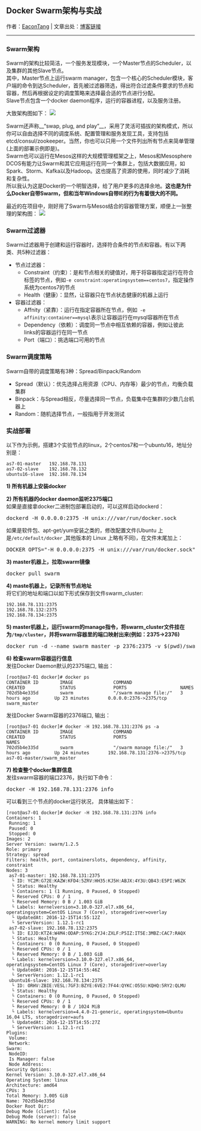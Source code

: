 ## Docker Swarm架构与实战

作者：[EaconTang](https://github.com/EaconTang) | 文章出处：[博客链接](http://blog.tangyingkang.com/post/2016/11/15/docker-swarm-architecture-n-practice/)  

----

### Swarm架构
Swarm的架构比较简洁，一个服务发现模块，一个Master节点的Scheduler，以及集群的其他Slave节点。  
其中，Master节点上运行swarm manager，包含一个核心的Scheduler模块，客户端的命令到达Scheduler，首先被过滤器筛选，得出符合过滤条件要求的节点和容器，然后再根据设定的调度策略来选择最合适的节点进行分配。  
Slave节点包含一个docker daemon程序，运行的容器进程，以及服务注册。   

大致架构图如下：
![](http://qn.tangyingkang.com/image/blog/docker/swarm-architecture20.jpg)

Swarm还声称__“swap, plug, and play”__，采用了灵活可插拔的架构模式，所以你可以自由选择不同的调度系统、配置管理和服务发现工具，支持包括etcd/consul/zookeeper。当然，你也可以只用一个文件列出所有节点来简单管理(上面的部署示例即是)。  
Swarm也可以运行在Mesos这样的大规模管理框架之上，Mesos和Mesosphere DCOS有能力让Swarm和其它应用运行在同一个集群上，包括大数据应用，如Spark、Storm、Kafka以及Hadoop。这也提高了资源的使用，同时减少了消耗和复杂性。  
所以我认为这是Docker的一个明智选择，给了用户更多的选择余地。__这也是为什么Docker自带Swarm，但和当年Windows自带IE的行为有着很大的不同。__  

最近的在项目中，刚好用了Swarm与Mesos结合的容器管理方案，顺便上一张整理的架构图：
![](http://qn.tangyingkang.com/image/blog/docker/swarm-mesos-1216.jpeg)


### Swarm过滤器
Swarm过滤器用于创建和运行容器时，选择符合条件的节点和容器。有以下两类、共5种过滤器：  

- 节点过滤器：
    + Constraint（约束）：是和节点相关的键值对，用于将容器指定运行在符合标签的节点，例如```-e constraint:operatingsystem==centos7```，指定操作系统为centos7的节点
    + Health（健康）：显然，让容器只在节点状态健康的机器上运行
- 容器过滤器：
    + Affnity（紧靠）：运行在指定容器所在节点，例如``` -e affinity:container==mysql```表示让容器运行在mysql容器所在节点
    + Dependency（依赖）：调度同一节点中相互依赖的容器，例如让彼此links的容器运行在同一节点
    + Port（端口）：挑选端口可用的节点

### Swarm调度策略
Swarm自带的调度策略有3种：Spread/Binpack/Random

- Spread（默认）：优先选择占用资源（CPU、内存等）最少的节点，均衡负载集群
- Binpack：与Spread相反，尽量选择同一节点，负载集中在集群的少数几台机器上
- Random：随机选择节点，一般指用于开发测试

### 实战部署
以下作为示例，搭建3个实验节点的linux，2个centos7和一个ubuntu16，地址分别是：

    as7-01-master   192.168.78.131  
    as7-02-slave    192.168.78.132  
    ubuntu16-slave  192.168.78.134  

__1) 所有机器上安装docker__  

__2) 所有机器的docker daemon监听2375端口__   
如果是直接拿docker二进制包部署启动的，可以这样启动dockerd：  
<pre>dockerd -H 0.0.0.0:2375 -H unix:///var/run/docker.sock</pre>
如果是软件包、apt-get/yum安装之类的，修改配置文件(Ubuntu 上是```/etc/default/docker``` ,其他版本的 Linux 上略有不同)，在文件末尾加上：  
<pre>DOCKER_OPTS="-H 0.0.0.0:2375 -H unix:///var/run/docker.sock"</pre>

__3) master机器上，拉取swarm镜像__  
<pre>docker pull swarm</pre>

__4) maste机器上，记录所有节点地址__  
将它们的地址和端口以如下形式保存到文件swarm_cluster:  

    192.168.78.131:2375  
    192.168.78.132:2375  
    192.168.78.134:2375  

__5) master机器上，运行swarm的manage指令，将swarm_cluster文件挂在为```/tmp/cluster```，并将swarm容器里的端口映射出来(例如：2375->2376)__  
<pre>
docker run -d --name swarm_master -p 2376:2375 -v $(pwd)/swarm_cluster:/tmp/cluster swarm manage file:///tmp/cluster
</pre>

__6) 检查swarm容器运行信息__  
发往Docker Daemon默认的2375端口, 输出：  

    [root@as7-01 docker]# docker ps
    CONTAINER ID        IMAGE               COMMAND                  CREATED             STATUS              PORTS                    NAMES
    702d5b4e335d        swarm               "/swarm manage file:/"   3 hours ago         Up 23 minutes       0.0.0.0:2376->2375/tcp   swarm_master

发往Docker Swarm容器的2376端口, 输出：  

    [root@as7-01 docker]# docker -H 192.168.78.131:2376 ps -a
    CONTAINER ID        IMAGE               COMMAND                  CREATED             STATUS              PORTS                           NAMES
    702d5b4e335d        swarm               "/swarm manage file:/"   3 hours ago         Up 24 minutes       192.168.78.131:2376->2375/tcp   as7-01-master/swarm_master

__7) 检查整个docker集群信息__  
发往swarm容器的端口2376，执行如下命令：
<pre>
docker -H 192.168.78.131:2376 info
</pre>
可以看到三个节点的docker运行状况， 具体输出如下：  

    [root@as7-01 docker]# docker -H 192.168.78.131:2376 info
    Containers: 1
     Running: 1
     Paused: 0
     Stopped: 0
    Images: 2
    Server Version: swarm/1.2.5
    Role: primary
    Strategy: spread
    Filters: health, port, containerslots, dependency, affinity, constraint
    Nodes: 3
     as7-01-master: 192.168.78.131:2375
      └ ID: YC2M:G72E:KAZW:KFD4:5ZRV:HH35:KJ5H:ABJX:4Y3U:QB43:E5PI:W6ZK
      └ Status: Healthy
      └ Containers: 1 (1 Running, 0 Paused, 0 Stopped)
      └ Reserved CPUs: 0 / 1
      └ Reserved Memory: 0 B / 1.003 GiB
      └ Labels: kernelversion=3.10.0-327.el7.x86_64, operatingsystem=CentOS Linux 7 (Core), storagedriver=overlay
      └ UpdatedAt: 2016-12-15T14:55:12Z
      └ ServerVersion: 1.12.1-rc1
     as7-02-slave: 192.168.78.132:2375
      └ ID: EJJD:KTZ4:W4M4:ODAP:5YKG:2YJ4:ZXLF:P5IZ:IT5E:3MBZ:CAC7:RAQX
      └ Status: Healthy
      └ Containers: 0 (0 Running, 0 Paused, 0 Stopped)
      └ Reserved CPUs: 0 / 1
      └ Reserved Memory: 0 B / 1.003 GiB
      └ Labels: kernelversion=3.10.0-327.el7.x86_64, operatingsystem=CentOS Linux 7 (Core), storagedriver=overlay
      └ UpdatedAt: 2016-12-15T14:55:46Z
      └ ServerVersion: 1.12.1-rc1
     ubuntu16-slave: 192.168.78.134:2375
      └ ID: ORHV:ZBIE:VESL:7GF3:BZYE:6VE2:7F44:QYKC:O55U:KQHQ:5RY2:QLMU
      └ Status: Healthy
      └ Containers: 0 (0 Running, 0 Paused, 0 Stopped)
      └ Reserved CPUs: 0 / 1
      └ Reserved Memory: 0 B / 1024 MiB
      └ Labels: kernelversion=4.4.0-21-generic, operatingsystem=Ubuntu 16.04 LTS, storagedriver=aufs
      └ UpdatedAt: 2016-12-15T14:55:27Z
      └ ServerVersion: 1.12.1-rc1
    Plugins:
     Volume:
     Network:
    Swarm:
     NodeID:
     Is Manager: false
     Node Address:
    Security Options:
    Kernel Version: 3.10.0-327.el7.x86_64
    Operating System: linux
    Architecture: amd64
    CPUs: 3
    Total Memory: 3.005 GiB
    Name: 702d5b4e335d
    Docker Root Dir:
    Debug Mode (client): false
    Debug Mode (server): false
    WARNING: No kernel memory limit support
